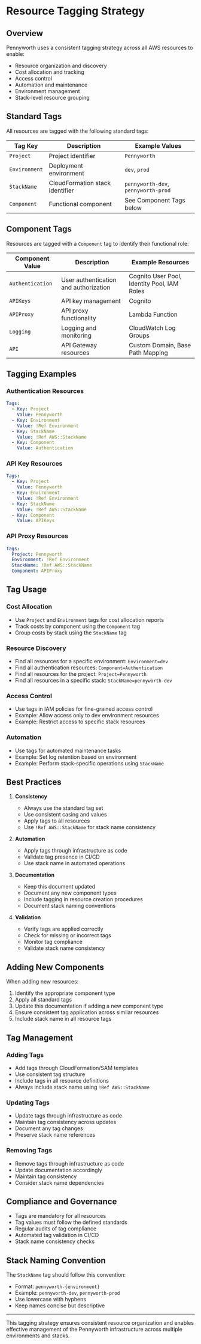 # Resource Tagging Strategy

## Overview
Pennyworth uses a consistent tagging strategy across all AWS resources to enable:
- Resource organization and discovery
- Cost allocation and tracking
- Access control
- Automation and maintenance
- Environment management
- Stack-level resource grouping

## Standard Tags

All resources are tagged with the following standard tags:

| Tag Key | Description | Example Values |
|---------|-------------|----------------|
| `Project` | Project identifier | `Pennyworth` |
| `Environment` | Deployment environment | `dev`, `prod` |
| `StackName` | CloudFormation stack identifier | `pennyworth-dev`, `pennyworth-prod` |
| `Component` | Functional component | See Component Tags below |

## Component Tags

Resources are tagged with a `Component` tag to identify their functional role:

| Component Value | Description | Example Resources |
|-----------------|-------------|-------------------|
| `Authentication` | User authentication and authorization | Cognito User Pool, Identity Pool, IAM Roles |
| `APIKeys` | API key management | Cognito |
| `APIProxy` | API proxy functionality | Lambda Function |
| `Logging` | Logging and monitoring | CloudWatch Log Groups |
| `API` | API Gateway resources | Custom Domain, Base Path Mapping |

## Tagging Examples

### Authentication Resources
```yaml
Tags:
  - Key: Project
    Value: Pennyworth
  - Key: Environment
    Value: !Ref Environment
  - Key: StackName
    Value: !Ref AWS::StackName
  - Key: Component
    Value: Authentication
```

### API Key Resources
```yaml
Tags:
  - Key: Project
    Value: Pennyworth
  - Key: Environment
    Value: !Ref Environment
  - Key: StackName
    Value: !Ref AWS::StackName
  - Key: Component
    Value: APIKeys
```

### API Proxy Resources
```yaml
Tags:
  Project: Pennyworth
  Environment: !Ref Environment
  StackName: !Ref AWS::StackName
  Component: APIProxy
```

## Tag Usage

### Cost Allocation
- Use `Project` and `Environment` tags for cost allocation reports
- Track costs by component using the `Component` tag
- Group costs by stack using the `StackName` tag

### Resource Discovery
- Find all resources for a specific environment: `Environment=dev`
- Find all authentication resources: `Component=Authentication`
- Find all resources for the project: `Project=Pennyworth`
- Find all resources in a specific stack: `StackName=pennyworth-dev`

### Access Control
- Use tags in IAM policies for fine-grained access control
- Example: Allow access only to dev environment resources
- Example: Restrict access to specific stack resources

### Automation
- Use tags for automated maintenance tasks
- Example: Set log retention based on environment
- Example: Perform stack-specific operations using `StackName`

## Best Practices

1. **Consistency**
   - Always use the standard tag set
   - Use consistent casing and values
   - Apply tags to all resources
   - Use `!Ref AWS::StackName` for stack name consistency

2. **Automation**
   - Apply tags through infrastructure as code
   - Validate tag presence in CI/CD
   - Use stack name in automated operations

3. **Documentation**
   - Keep this document updated
   - Document any new component types
   - Include tagging in resource creation procedures
   - Document stack naming conventions

4. **Validation**
   - Verify tags are applied correctly
   - Check for missing or incorrect tags
   - Monitor tag compliance
   - Validate stack name consistency

## Adding New Components

When adding new resources:

1. Identify the appropriate component type
2. Apply all standard tags
3. Update this documentation if adding a new component type
4. Ensure consistent tag application across similar resources
5. Include stack name in all resource tags

## Tag Management

### Adding Tags
- Add tags through CloudFormation/SAM templates
- Use consistent tag structure
- Include tags in all resource definitions
- Always include stack name using `!Ref AWS::StackName`

### Updating Tags
- Update tags through infrastructure as code
- Maintain tag consistency across updates
- Document any tag changes
- Preserve stack name references

### Removing Tags
- Remove tags through infrastructure as code
- Update documentation accordingly
- Maintain tag consistency
- Consider stack name dependencies

## Compliance and Governance

- Tags are mandatory for all resources
- Tag values must follow the defined standards
- Regular audits of tag compliance
- Automated tag validation in CI/CD
- Stack name consistency checks

## Stack Naming Convention

The `StackName` tag should follow this convention:
- Format: `pennyworth-{environment}`
- Example: `pennyworth-dev`, `pennyworth-prod`
- Use lowercase with hyphens
- Keep names concise but descriptive

---

This tagging strategy ensures consistent resource organization and enables effective management of the Pennyworth infrastructure across multiple environments and stacks. 